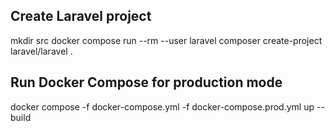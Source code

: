 ## Create Laravel project

mkdir src
docker compose run --rm --user laravel composer create-project laravel/laravel .

## Run Docker Compose for production mode

docker compose -f docker-compose.yml -f docker-compose.prod.yml up --build
